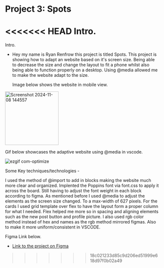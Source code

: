 # Project 3: Spots

<<<<<<< HEAD
Intro.
=======
Intro. 

- Hey my name is Ryan Renfrow this project is titled Spots.
  This project is showing how to adapt an website based on it's screen size. Being able to decrease the size and change the layout to fit a phone whilst also being able to function properly on a desktop.
  Using @media allowed me to make the website adapt to the size.

  Image below shows the website in mobile view.
  
<img width="175" alt="Screenshot 2024-11-08 144557" src="https://github.com/user-attachments/assets/4081d193-0dff-4917-88bd-5fd235bae9d9">

Gif below showcases the adaptive website using @media in vscode.

![ezgif com-optimize](https://github.com/user-attachments/assets/5b1c19d8-4cfc-43bc-8631-f53995253ccc)

Some Key techniques/technologies -

I used the method of @import to add in blocks making the website much more clear and organized. 
Implented the Poppins font via font.css to apply it across the board. Still having to adjust the font weight in each block according to figma. 
As mentioned before I used @media to adjust the elements as the screen size changed. To a max-width of 627 pixels. 
For the cards I used grid template over flex to have the layout form a proper column for what I needed. Flex helped me more so in spacing and aligning elements such as the new post button and profile picture. 
I also used rgb color method instead of hex and names as the rgb method mirrored figmas. Also to make it more uniform/consistent in VSCODE.


Figma Link below.  
  
* [Link to the project on Figma](https://www.figma.com/file/BBNm2bC3lj8QQMHlnqRsga/Sprint-3-Project-%E2%80%94-Spots?type=design&node-id=2%3A60&mode=design&t=afgNFybdorZO6cQo-1)
  
>>>>>>> 18c021233d85c9d206ed51999e618d97f0b02a49
